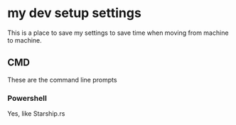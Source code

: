 # my dev setup settings
This is a place to save my settings to save time when moving from machine to machine.

## CMD 
These are the command line prompts

### Powershell
Yes, like Starship.rs

